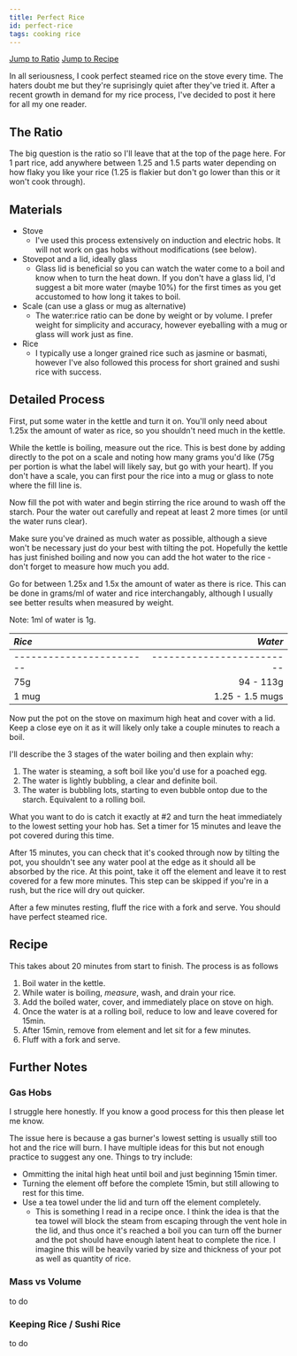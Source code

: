 ```yaml
---
title: Perfect Rice
id: perfect-rice
tags: cooking rice
---
```


[Jump to Ratio](#the-ratio)
[Jump to Recipe](#recipe)

In all seriousness, I cook perfect steamed rice on the stove every time. The 
haters doubt me but they're suprisingly quiet after they've tried it. After a 
recent growth in demand for my rice process, I've decided to post it here for 
all my one reader.

## The Ratio

The big question is the ratio so I'll leave that at the top of the page here.
For 1 part rice, add anywhere between 1.25 and 1.5 parts water depending on how 
flaky you like your rice (1.25 is flakier but don't go lower than this or it 
won't cook through).

## Materials

* Stove
  * I've used this process extensively on induction and electric hobs. It will 
  not work on gas hobs without modifications (see below).
* Stovepot and a lid, ideally glass
  * Glass lid is beneficial so you can watch the water come to a boil and know 
  when to turn the heat down. If you don't have a glass lid, I'd suggest a bit 
  more water (maybe 10%) for the first times as you get accustomed to how long
  it takes to boil.
* Scale (can use a glass or mug as alternative)
  * The water:rice ratio can be done by weight or by volume. I prefer weight for 
  simplicity and accuracy, however eyeballing with a mug or glass will work 
  just as fine.
* Rice
  * I typically use a longer grained rice such as jasmine or basmati, however 
  I've also followed this process for short grained and sushi rice with success.


## Detailed Process

First, put some water in the kettle and turn it on. You'll only need about 1.25x 
the amount of water as rice, so you shouldn't need much in the kettle.

While the kettle is boiling, measure out the rice. This is best done by adding 
directly to the pot on a scale and noting how many grams you'd like (75g per 
portion is what the label will likely say, but go with your heart). If you don't
have a scale, you can first pour the rice into a mug or glass to note where the 
fill line is.

Now fill the pot with water and begin stirring the rice around to wash off the 
starch. Pour the water out carefully and repeat at least 2 more times (or until 
the water runs clear).

Make sure you've drained as much water as possible, although a sieve won't be 
necessary just do your best with tilting the pot. Hopefully the kettle has just 
finished boiling and now you can add the hot water to the rice - don't forget to 
measure how much you add.

Go for between 1.25x and 1.5x the amount of water as there is rice. This can be 
done in grams/ml of water and rice interchangably, although I usually see better
results when measured by weight.

Note: 1ml of water is 1g.

| *Rice*        | *Water*      |
| :------------ | -------------: |
| \-\-\-\-\-\-\-\-\-\-\-\-\-\-\-\-\-\-\-\-\-\-\-\- | \-\-\-\-\-\-\-\-\-\-\-\-\-\-\-\-\-\-\-\-\-\-\-\-\- |
| 75g | 94 - 113g |
| 1 mug | 1.25 - 1.5 mugs |

Now put the pot on the stove on maximum high heat and cover with a lid. Keep a 
close eye on it as it will likely only take a couple minutes to reach a boil.

I'll describe the 3 stages of the water boiling and then explain why:
1. The water is steaming, a soft boil like you'd use for a poached egg.
2. The water is lightly bubbling, a clear and definite boil.
3. The water is bubbling lots, starting to even bubble ontop due to the starch.
Equivalent to a rolling boil.

What you want to do is catch it exactly at #2 and turn the heat immediately to 
the lowest setting your hob has. Set a timer for 15 minutes and leave the pot
covered during this time.

After 15 minutes, you can check that it's cooked through now by tilting the pot,
you shouldn't see any water pool at the edge as it should all be absorbed by the
rice. At this point, take it off the element and leave it to rest covered for a 
few more minutes. This step can be skipped if you're in a rush, but the rice 
will dry out quicker.

After a few minutes resting, fluff the rice with a fork and serve. You should 
have perfect steamed rice.


## Recipe

This takes about 20 minutes from start to finish. The process is as follows

1. Boil water in the kettle.
2. While water is boiling, *measure*, wash, and drain your rice.
3. Add the boiled water, cover, and immediately place on stove on high.
4. Once the water is at a rolling boil, reduce to low and leave covered for 15min.
5. After 15min, remove from element and let sit for a few minutes.
6. Fluff with a fork and serve.


## Further Notes

### Gas Hobs

I struggle here honestly. If you know a good process for this then please 
let me know. 

The issue here is because a gas burner's lowest setting is usually still too hot
and the rice will burn. I have multiple ideas for this but not enough practice
to suggest any one. Things to try include:

* Ommitting the inital high heat until boil and just beginning 15min timer.
* Turning the element off before the complete 15min, but still allowing to rest 
for this time.
* Use a tea towel under the lid and turn off the element completely.
  * This is something I read in a recipe once. I think the idea is that the tea 
  towel will block the steam from escaping through the vent hole in the lid, and 
  thus once it's reached a boil you can turn off the burner and the pot should 
  have enough latent heat to complete the rice. I imagine this will be heavily 
  varied by size and thickness of your pot as well as quantity of rice.

### Mass vs Volume

to do

### Keeping Rice / Sushi Rice

to do 
